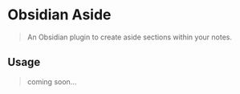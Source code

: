 # Obsidian Aside

> An Obsidian plugin to create aside sections within your notes.

## Usage
  
> coming soon...

